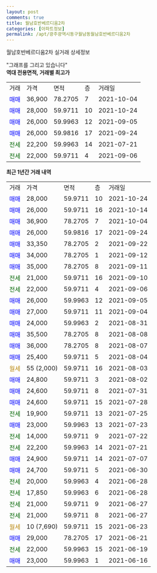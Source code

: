 ```yaml
---
layout: post
comments: true
title: 월남호반베르디움2차
categories: [아파트정보]
permalink: /apt/광주광역시동구월남동월남호반베르디움2차
---
```


월남호반베르디움2차 실거래 상세정보

<script type="text/javascript">
  google.charts.load('current', {'packages':['line', 'corechart']});
  google.charts.setOnLoadCallback(drawChart);

  function drawChart() {
    var data = new google.visualization.DataTable();
    data.addColumn('date', '거래일');
    data.addColumn('number', "매매");
    data.addColumn('number', "전세");
    data.addColumn('number', "전매");

    data.addRows([[new Date(Date.parse("2021-10-24")), 28000, null, null], [new Date(Date.parse("2021-10-14")), 26000, null, null], [new Date(Date.parse("2021-10-04")), 36900, null, null], [new Date(Date.parse("2021-09-24")), 26000, null, null], [new Date(Date.parse("2021-09-22")), 33350, null, null], [new Date(Date.parse("2021-09-12")), 34000, null, null], [new Date(Date.parse("2021-09-11")), 35000, null, null], [new Date(Date.parse("2021-09-10")), null, 21000, null], [new Date(Date.parse("2021-09-06")), null, 22000, null], [new Date(Date.parse("2021-09-05")), 26000, null, null], [new Date(Date.parse("2021-09-04")), 27000, null, null], [new Date(Date.parse("2021-08-31")), 24000, null, null], [new Date(Date.parse("2021-08-08")), 35500, null, null], [new Date(Date.parse("2021-08-07")), 36000, null, null], [new Date(Date.parse("2021-08-04")), 25400, null, null], [new Date(Date.parse("2021-08-03")), null, null, null], [new Date(Date.parse("2021-08-02")), 24800, null, null], [new Date(Date.parse("2021-07-31")), 24600, null, null], [new Date(Date.parse("2021-07-28")), 24600, null, null], [new Date(Date.parse("2021-07-25")), null, 19900, null], [new Date(Date.parse("2021-07-23")), 23000, null, null], [new Date(Date.parse("2021-07-22")), null, 14000, null], [new Date(Date.parse("2021-07-21")), null, 22200, null], [new Date(Date.parse("2021-07-07")), 24900, null, null], [new Date(Date.parse("2021-06-30")), 24700, null, null], [new Date(Date.parse("2021-06-28")), null, 20000, null], [new Date(Date.parse("2021-06-28")), null, 17850, null], [new Date(Date.parse("2021-06-27")), null, 21000, null], [new Date(Date.parse("2021-06-27")), null, 21000, null], [new Date(Date.parse("2021-06-23")), null, null, null], [new Date(Date.parse("2021-06-21")), 29000, null, null], [new Date(Date.parse("2021-06-19")), null, 22000, null], [new Date(Date.parse("2021-06-16")), 23000, null, null]]);

    var options = {
      hAxis: {
        format: 'yyyy/MM/dd'
      },    
      lineWidth: 0,
      pointsVisible: true,    
      title: '최근 1년간 유형별 실거래가 분포',
      legend: { position: 'bottom' }
    };

    var formatter = new google.visualization.NumberFormat({pattern:'###,###'} );
    formatter.format(data, 1);
    formatter.format(data, 2);
    
    setTimeout(function() {
        var chart = new google.visualization.LineChart(document.getElementById('columnchart_material'));
        chart.draw(data, (options));
        document.getElementById('loading').style.display = 'none';
    }, 200);
  }
</script>


<div id="loading" style="z-index:20; display: block; margin-left: 0px">"그래프를 그리고 있습니다"</div>
<div id="columnchart_material" style="width: 95%; margin-left: 0px; display: block"></div>
<!-- contents start -->
<b>역대 전용면적, 거래별 최고가</b>
<table class="sortable">
    <tr>
      <td>거래</td>
      <td>가격</td>
      <td>면적</td>
      <td>층</td>
      <td>거래일</td>
    </tr>
        <tr>
          <td><a style="color: blue">매매</a></td>
          <td>36,900</td>
          <td>78.2705</td>
          <td>7</td>
          <td>2021-10-04</td>
        </tr>            <tr>
          <td><a style="color: blue">매매</a></td>
          <td>28,000</td>
          <td>59.9711</td>
          <td>10</td>
          <td>2021-10-24</td>
        </tr>            <tr>
          <td><a style="color: blue">매매</a></td>
          <td>26,000</td>
          <td>59.9963</td>
          <td>12</td>
          <td>2021-09-05</td>
        </tr>            <tr>
          <td><a style="color: blue">매매</a></td>
          <td>26,000</td>
          <td>59.9816</td>
          <td>17</td>
          <td>2021-09-24</td>
        </tr>        
        <tr>
              <td><a style="color: darkgreen">전세</a></td>
              <td>22,200</td>
              <td>59.9963</td>
              <td>14</td>
              <td>2021-07-21</td>
            </tr>            <tr>
              <td><a style="color: darkgreen">전세</a></td>
              <td>22,000</td>
              <td>59.9711</td>
              <td>4</td>
              <td>2021-09-06</td>
            </tr>        
    
</table>

<b>최근 1년간 거래 내역</b>

<table class="sortable">
    <tr>
      <td>거래</td>
      <td>가격</td>
      <td>면적</td>
      <td>층</td>
      <td>거래일</td>
    </tr>
    <tr>
      <td><a style="color: blue">매매</a></td>
      <td>28,000</td>
      <td>59.9711</td>
      <td>10</td>
      <td>2021-10-24</td>
    </tr>          <tr>
      <td><a style="color: blue">매매</a></td>
      <td>26,000</td>
      <td>59.9711</td>
      <td>16</td>
      <td>2021-10-14</td>
    </tr>          <tr>
      <td><a style="color: blue">매매</a></td>
      <td>36,900</td>
      <td>78.2705</td>
      <td>7</td>
      <td>2021-10-04</td>
    </tr>          <tr>
      <td><a style="color: blue">매매</a></td>
      <td>26,000</td>
      <td>59.9816</td>
      <td>17</td>
      <td>2021-09-24</td>
    </tr>          <tr>
      <td><a style="color: blue">매매</a></td>
      <td>33,350</td>
      <td>78.2705</td>
      <td>2</td>
      <td>2021-09-22</td>
    </tr>          <tr>
      <td><a style="color: blue">매매</a></td>
      <td>34,000</td>
      <td>78.2705</td>
      <td>1</td>
      <td>2021-09-12</td>
    </tr>          <tr>
      <td><a style="color: blue">매매</a></td>
      <td>35,000</td>
      <td>78.2705</td>
      <td>8</td>
      <td>2021-09-11</td>
    </tr>          <tr>
      <td><a style="color: darkgreen">전세</a></td>
      <td>21,000</td>
      <td>59.9711</td>
      <td>16</td>
      <td>2021-09-10</td>
    </tr>          <tr>
      <td><a style="color: darkgreen">전세</a></td>
      <td>22,000</td>
      <td>59.9711</td>
      <td>4</td>
      <td>2021-09-06</td>
    </tr>          <tr>
      <td><a style="color: blue">매매</a></td>
      <td>26,000</td>
      <td>59.9963</td>
      <td>12</td>
      <td>2021-09-05</td>
    </tr>          <tr>
      <td><a style="color: blue">매매</a></td>
      <td>27,000</td>
      <td>59.9711</td>
      <td>11</td>
      <td>2021-09-04</td>
    </tr>          <tr>
      <td><a style="color: blue">매매</a></td>
      <td>24,000</td>
      <td>59.9963</td>
      <td>2</td>
      <td>2021-08-31</td>
    </tr>          <tr>
      <td><a style="color: blue">매매</a></td>
      <td>35,500</td>
      <td>78.2705</td>
      <td>8</td>
      <td>2021-08-08</td>
    </tr>          <tr>
      <td><a style="color: blue">매매</a></td>
      <td>36,000</td>
      <td>78.2705</td>
      <td>8</td>
      <td>2021-08-07</td>
    </tr>          <tr>
      <td><a style="color: blue">매매</a></td>
      <td>25,400</td>
      <td>59.9711</td>
      <td>5</td>
      <td>2021-08-04</td>
    </tr>          <tr>
      <td><a style="color: darkgoldenrod">월세</a></td>
      <td>55 (2,000)</td>
      <td>59.9711</td>
      <td>16</td>
      <td>2021-08-03</td>
    </tr>          <tr>
      <td><a style="color: blue">매매</a></td>
      <td>24,800</td>
      <td>59.9711</td>
      <td>3</td>
      <td>2021-08-02</td>
    </tr>          <tr>
      <td><a style="color: blue">매매</a></td>
      <td>24,600</td>
      <td>59.9711</td>
      <td>8</td>
      <td>2021-07-31</td>
    </tr>          <tr>
      <td><a style="color: blue">매매</a></td>
      <td>24,600</td>
      <td>59.9711</td>
      <td>15</td>
      <td>2021-07-28</td>
    </tr>          <tr>
      <td><a style="color: darkgreen">전세</a></td>
      <td>19,900</td>
      <td>59.9711</td>
      <td>13</td>
      <td>2021-07-25</td>
    </tr>          <tr>
      <td><a style="color: blue">매매</a></td>
      <td>23,000</td>
      <td>59.9963</td>
      <td>13</td>
      <td>2021-07-23</td>
    </tr>          <tr>
      <td><a style="color: darkgreen">전세</a></td>
      <td>14,000</td>
      <td>59.9711</td>
      <td>9</td>
      <td>2021-07-22</td>
    </tr>          <tr>
      <td><a style="color: darkgreen">전세</a></td>
      <td>22,200</td>
      <td>59.9963</td>
      <td>14</td>
      <td>2021-07-21</td>
    </tr>          <tr>
      <td><a style="color: blue">매매</a></td>
      <td>24,900</td>
      <td>59.9711</td>
      <td>14</td>
      <td>2021-07-07</td>
    </tr>          <tr>
      <td><a style="color: blue">매매</a></td>
      <td>24,700</td>
      <td>59.9711</td>
      <td>5</td>
      <td>2021-06-30</td>
    </tr>          <tr>
      <td><a style="color: darkgreen">전세</a></td>
      <td>20,000</td>
      <td>59.9963</td>
      <td>4</td>
      <td>2021-06-28</td>
    </tr>          <tr>
      <td><a style="color: darkgreen">전세</a></td>
      <td>17,850</td>
      <td>59.9963</td>
      <td>6</td>
      <td>2021-06-28</td>
    </tr>          <tr>
      <td><a style="color: darkgreen">전세</a></td>
      <td>21,000</td>
      <td>59.9711</td>
      <td>9</td>
      <td>2021-06-27</td>
    </tr>          <tr>
      <td><a style="color: darkgreen">전세</a></td>
      <td>21,000</td>
      <td>59.9711</td>
      <td>8</td>
      <td>2021-06-27</td>
    </tr>          <tr>
      <td><a style="color: darkgoldenrod">월세</a></td>
      <td>10 (7,690)</td>
      <td>59.9711</td>
      <td>15</td>
      <td>2021-06-23</td>
    </tr>          <tr>
      <td><a style="color: blue">매매</a></td>
      <td>29,000</td>
      <td>78.2705</td>
      <td>17</td>
      <td>2021-06-21</td>
    </tr>          <tr>
      <td><a style="color: darkgreen">전세</a></td>
      <td>22,000</td>
      <td>59.9963</td>
      <td>15</td>
      <td>2021-06-19</td>
    </tr>          <tr>
      <td><a style="color: blue">매매</a></td>
      <td>23,000</td>
      <td>59.9963</td>
      <td>1</td>
      <td>2021-06-16</td>
    </tr>      </table>
<!-- contents end -->    

